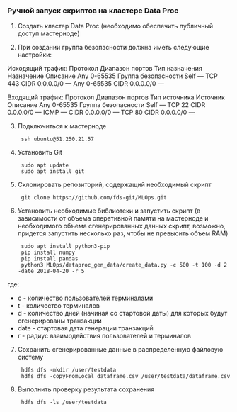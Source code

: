 ### Ручной запуск скриптов на кластере Data Proc

1) Создать кластер Data Proc (необходимо обеспечить публичный доступ мастерноде)

2) При создании группа безопасности должна иметь следующие настройки:

Исходящий трафик:
Протокол	Диапазон портов	Тип назначения			Назначение	Описание
Any			0-65535			Группа безопасности		Self		—
TCP			443				CIDR					0.0.0.0/0 	—
Any			0-65535			CIDR					0.0.0.0/0 	—

Входящий трафик:
Протокол	Диапазон портов	Тип источника			Источник	Описание
Any			0-65535			Группа безопасности		Self		—
TCP			22				CIDR					0.0.0.0/0 	—
ICMP		—				CIDR					0.0.0.0/0 	—
TCP			80				CIDR					0.0.0.0/0 	—

3) Подключиться к мастерноде

		ssh ubuntu@51.250.21.57

4) Установить Git

		sudo apt update
		sudo apt install git

5) Склонировать репозиторий, содержащий необходимый скрипт

		git clone https://github.com/fds-git/MLOps.git

6) Установить необходимые библиотеки и запустить скрипт (в зависимости от объема оперативной памяти на мастерноде и необходимого объема сгенерированных данных скрипт, возможно, придется запустить несколько раз, чтобы не превысить объем RAM)

		sudo apt install python3-pip
		pip install numpy
		pip install pandas
		python3 MLOps/dataproc_gen_data/create_data.py -c 500 -t 100 -d 2 -date 2018-04-20 -r 5

где: 
- c - количество пользователей терминалами
- t - количество терминалов
- d - количество дней (начиная со стартовой даты) для которых будут сгенерированы транзакции
- date - стартовая дата генерации транзакций
- r - радиус взаимодействия пользователей и терминалов

7) Сохранить сгенерированные данные в распределенную файловую систему

		hdfs dfs -mkdir /user/testdata
		hdfs dfs -copyFromLocal dataframe.csv /user/testdata/dataframe.csv

8) Выполнить проверку результата сохранения

		hdfs dfs -ls /user/testdata
